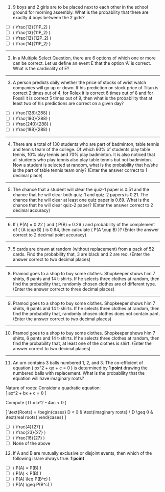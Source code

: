 
 1) 9 boys and 2 girls are to be placed next to each other in the school ground for morning assembly. What is the probability that there are exactly 4 boys between the 2 girls?  

- [ ] \( \frac{12}{11P_2} \)  
- [ ] \( \frac{13}{11P_2} \)  
- [ ] \( \frac{12}{12P_2} \)  
- [ ] \( \frac{14}{11P_2} \)  

---

2) In a Multiple Select Question, there are 6 options of which one or more can be correct. Let us define an event E that the option ‘A’ is correct. What is the cardinality of E?  

---

3) A person predicts daily whether the price of stocks of wrist watch companies will go up or down. If his prediction on stock price of Titan is correct 2 times out of 4, for Rolex it is correct 6 times out of 8 and for Fossil it is correct 5 times out of 9, then what is the probability that at least two of his predictions are correct on a given day?  

- [ ] \( \frac{128}{288} \)  
- [ ] \( \frac{180}{288} \)  
- [ ] \( \frac{240}{288} \)  
- [ ] \( \frac{188}{288} \)  

---

 4) There are a total of 130 students who are part of badminton, table tennis and tennis team of the college. Of which 60% of students play table tennis, 10% play tennis and 70% play badminton. It is also noticed that all students who play tennis also play table tennis but not badminton. Now a student is selected at random, what is the probability that he/she is the part of table tennis team only? (Enter the answer correct to 1 decimal place)  

---

5) The chance that a student will clear the quiz-1 paper is 0.51 and the chance that he will clear both quiz-1 and quiz-2 papers is 0.21. The chance that he will clear at least one quiz paper is 0.69. What is the chance that he will clear quiz-2 paper? (Enter the answer correct to 2 decimal accuracy)  

---  

6) If \( P(A) = 0.22 \) and \( P(B) = 0.26 \) and probability of the complement of \( (A \cup B) \) is 0.64, then calculate \( P(A \cup B) \)? (Enter the answer correct to 2 decimal point accuracy)  

---  

7) 5 cards are drawn at random (without replacement) from a pack of 52 cards. Find the probability that, 3 are black and 2 are red. (Enter the answer correct to two decimal places)  

---  

8) Pramod goes to a shop to buy some clothes. Shopkeeper shows him 7 shirts, 6 pants and 14 t-shirts. If he selects three clothes at random, then find the probability that, randomly chosen clothes are of different type. (Enter the answer correct to three decimal places)  

---  

9) Pramod goes to a shop to buy some clothes. Shopkeeper shows him 7 shirts, 6 pants and 14 t-shirts. If he selects three clothes at random, then find the probability that, randomly chosen clothes does not contain pant. (Enter the answer correct to two decimal places)  

---  

10) Pramod goes to a shop to buy some clothes. Shopkeeper shows him 7 shirts, 6 pants and 14 t-shirts. If he selects three clothes at random, then find the probability that, at least one of the clothes is shirt. (Enter the answer correct to two decimal places)  

---

11) An urn contains 3 balls numbered 1, 2, and 3. The co-efficient of equation \( px^2 + qx + c = 0 \) is determined by **1 point** drawing the numbered balls with replacement. What is the probability that the equation will have imaginary roots?

Nature of roots:
Consider a quadratic equation:  
\[ ax^2 + bx + c = 0 \]  

Compute \( D = b^2 - 4ac < 0 \)  

\[
\text{Roots} = 
\begin{cases} 
D < 0 & \text{imaginary roots} \\ 
D \geq 0 & \text{real roots} 
\end{cases}
\]

- [ ] \( \frac{4}{27} \)  
- [ ] \( \frac{23}{27} \)  
- [ ] \( \frac{16}{27} \)  
- [ ] None of the above  

12) If A and B are mutually exclusive or disjoint events, then which of the following is/are always true: **1 point**

- ☐ \( P(A) = P(B) \)  
- ☐ \( P(A) < P(B) \)  
- ☐ \( P(A) \leq P(B^c) \)  
- ☐ \( P(A) \geq P(B^c) \)  
